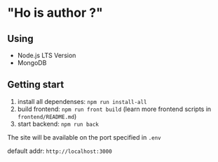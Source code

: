 # "Ho is author ?"

## Using

- Node.js LTS Version
- MongoDB

## Getting start

1) install all dependenses: `npm run install-all`
4) build frontend: `npm run front build` (learn more frontend scripts in `frontend/README.md`)
5) start backend: `npm run back`

The site will be available on the port specified in `.env`

default addr: `http://localhost:3000`

